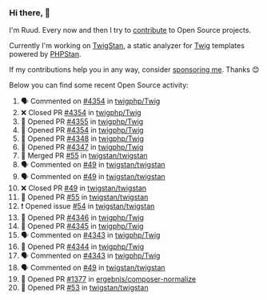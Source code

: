 ### Hi there, 👋

I'm Ruud. Every now and then I try to [contribute](https://github.com/pulls?q=+is%3Apr+author%3Aruudk+archived%3Afalse+is%3Apublic+) to Open Source projects.

Currently I'm working on [TwigStan](https://github.com/twigstan), a static analyzer for [Twig](https://twig.symfony.com/) templates powered by [PHPStan](https://phpstan.org/).

If my contributions help you in any way, consider [sponsoring me](https://github.com/sponsors/ruudk). Thanks 😊

Below you can find some recent Open Source activity:

<!--START_SECTION:activity-->
1. 🗣 Commented on [#4354](https://github.com/twigphp/Twig/pull/4354#issuecomment-2377562790) in [twigphp/Twig](https://github.com/twigphp/Twig)
2. ❌ Closed PR [#4354](https://github.com/twigphp/Twig/pull/4354) in [twigphp/Twig](https://github.com/twigphp/Twig)
3. 💪 Opened PR [#4355](https://github.com/twigphp/Twig/pull/4355) in [twigphp/Twig](https://github.com/twigphp/Twig)
4. 💪 Opened PR [#4354](https://github.com/twigphp/Twig/pull/4354) in [twigphp/Twig](https://github.com/twigphp/Twig)
5. 💪 Opened PR [#4348](https://github.com/twigphp/Twig/pull/4348) in [twigphp/Twig](https://github.com/twigphp/Twig)
6. 💪 Opened PR [#4347](https://github.com/twigphp/Twig/pull/4347) in [twigphp/Twig](https://github.com/twigphp/Twig)
7. 🎉 Merged PR [#55](https://github.com/twigstan/twigstan/pull/55) in [twigstan/twigstan](https://github.com/twigstan/twigstan)
8. 🗣 Commented on [#49](https://github.com/twigstan/twigstan/pull/49#issuecomment-2376942674) in [twigstan/twigstan](https://github.com/twigstan/twigstan)
9. 🗣 Commented on [#49](https://github.com/twigstan/twigstan/pull/49#issuecomment-2376942406) in [twigstan/twigstan](https://github.com/twigstan/twigstan)
10. ❌ Closed PR [#49](https://github.com/twigstan/twigstan/pull/49) in [twigstan/twigstan](https://github.com/twigstan/twigstan)
11. 💪 Opened PR [#55](https://github.com/twigstan/twigstan/pull/55) in [twigstan/twigstan](https://github.com/twigstan/twigstan)
12. ❗ Opened issue [#54](https://github.com/twigstan/twigstan/issues/54) in [twigstan/twigstan](https://github.com/twigstan/twigstan)
13. 💪 Opened PR [#4346](https://github.com/twigphp/Twig/pull/4346) in [twigphp/Twig](https://github.com/twigphp/Twig)
14. 💪 Opened PR [#4345](https://github.com/twigphp/Twig/pull/4345) in [twigphp/Twig](https://github.com/twigphp/Twig)
15. 🗣 Commented on [#4343](https://github.com/twigphp/Twig/issues/4343#issuecomment-2376645976) in [twigphp/Twig](https://github.com/twigphp/Twig)
16. 💪 Opened PR [#4344](https://github.com/twigphp/Twig/pull/4344) in [twigphp/Twig](https://github.com/twigphp/Twig)
17. 🗣 Commented on [#4343](https://github.com/twigphp/Twig/issues/4343#issuecomment-2376606865) in [twigphp/Twig](https://github.com/twigphp/Twig)
18. 🗣 Commented on [#49](https://github.com/twigstan/twigstan/pull/49#issuecomment-2376506728) in [twigstan/twigstan](https://github.com/twigstan/twigstan)
19. 💪 Opened PR [#1377](https://github.com/ergebnis/composer-normalize/pull/1377) in [ergebnis/composer-normalize](https://github.com/ergebnis/composer-normalize)
20. 💪 Opened PR [#53](https://github.com/twigstan/twigstan/pull/53) in [twigstan/twigstan](https://github.com/twigstan/twigstan)
<!--END_SECTION:activity-->
